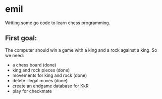emil
====

Writing some go code to learn chess programming.

First goal:
-----------

The computer should win a game with a king and a rock against a king.
So we need:
- a chess board (done)
- king and rock pieces (done)
- movements for king and rock (done)
- delete illegal moves (done)
- create an endgame database for KkR
- play for checkmate

